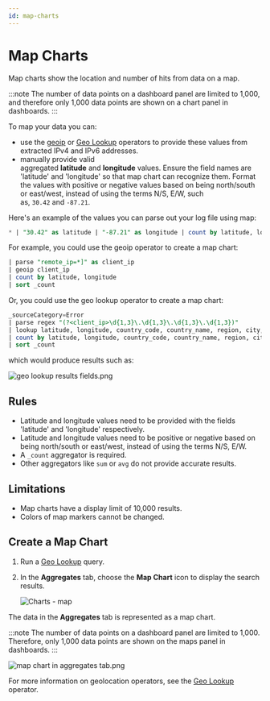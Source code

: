 ```yaml
---
id: map-charts
---
```


# Map Charts

Map charts show the location and number of hits from data on a map. 

:::note
The number of data points on a dashboard panel are limited to 1,000, and therefore only 1,000 data points are shown on a chart panel in dashboards.
:::

To map your data you can: 

* use the [geoip](/docs/search/search-query-language/search-operators/geoip) or [Geo Lookup](/docs/search/search-query-language/search-operators/geo-lookup-map) operators to provide these values from extracted IPv4 and IPv6 addresses.
* manually provide valid aggregated **latitude** and **longitude** values. Ensure the field names are 'latitude' and 'longitude' so that map chart can recognize them. Format the values with positive or negative values based on being north/south or east/west, instead of using the terms N/S, E/W, such as, `30.42` and `-87.21`.

Here's an example of the values you can parse out your log file using
map:

```sql
* | "30.42" as latitude | "-87.21" as longitude | count by latitude, longitude
```

For example, you could use the geoip operator to create a map chart:

```sql
| parse "remote_ip=*]" as client_ip
| geoip client_ip
| count by latitude, longitude
| sort _count
```

Or, you could use the geo lookup operator to create a map chart:

```sql
_sourceCategory=Error
| parse regex "(?<client_ip>\d{1,3}\.\d{1,3}\.\d{1,3}\.\d{1,3})"
| lookup latitude, longitude, country_code, country_name, region, city, postal_code from geo://location on ip = client_ip
| count by latitude, longitude, country_code, country_name, region, city, postal_code
| sort _count
```

which would produce results such as:

![geo lookup results fields.png](/img/dashboards/geo-lookup-results-fields.png)

## Rules

* Latitude and longitude values need to be provided with the fields 'latitude' and 'longitude' respectively.
* Latitude and longitude values need to be positive or negative based on being north/south or east/west, instead of using the terms N/S, E/W.
* A `_count` aggregator is required. 
* Other aggregators like `sum` or `avg` do not provide accurate results. 

## Limitations

* Map charts have a display limit of 10,000 results.
* Colors of map markers cannot be changed.

## Create a Map Chart

1. Run a [Geo Lookup](/docs/search/search-query-language/search-operators/geo-lookup-map) query.
1. In the **Aggregates** tab, choose the **Map Chart** icon to display the search results.

    ![Charts - map](/img/dashboards/charts_map.png)

The data in the **Aggregates** tab is represented as a map chart.

:::note
The number of data points on a dashboard panel are limited to 1,000. Therefore, only 1,000 data points are shown on the maps panel in dashboards.
:::

![map chart in aggregates tab.png](/img/dashboards/map-chart-aggregates-tab.png)

For more information on geolocation operators, see the [Geo Lookup](/docs/search/search-query-language/search-operators/geo-lookup-map) operator.
